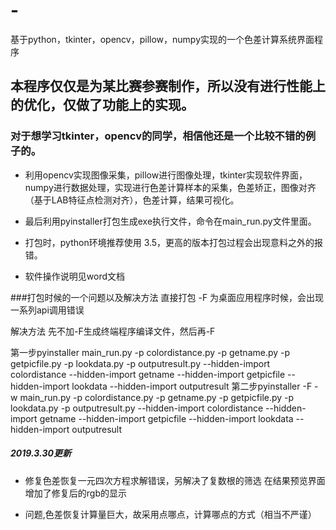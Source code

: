 # -
基于python，tkinter，opencv，pillow，numpy实现的一个色差计算系统界面程序


## 本程序仅仅是为某比赛参赛制作，所以没有进行性能上的优化，仅做了功能上的实现。
### 对于想学习tkinter，opencv的同学，相信他还是一个比较不错的例子的。


- 利用opencv实现图像采集，pillow进行图像处理，tkinter实现软件界面，numpy进行数据处理，实现进行色差计算样本的采集，色差矫正，图像对齐（基于LAB特征点检测对齐），色差计算，结果可视化。

- 最后利用pyinstaller打包生成exe执行文件，命令在main_run.py文件里面。

- 打包时，python环境推荐使用 3.5，更高的版本打包过程会出现意料之外的报错。

- 软件操作说明见word文档

###打包时候的一个问题以及解决方法
直接打包 -F 为桌面应用程序时候，会出现一系列api调用错误

解决方法 先不加-F生成终端程序编译文件，然后再-F

第一步pyinstaller main_run.py -p colordistance.py -p getname.py -p getpicfile.py -p lookdata.py -p outputresult.py --hidden-import colordistance --hidden-import getname --hidden-import getpicfile --hidden-import lookdata --hidden-import outputresult
第二步pyinstaller -F -w main_run.py -p colordistance.py -p getname.py -p getpicfile.py -p lookdata.py -p outputresult.py --hidden-import colordistance --hidden-import getname --hidden-import getpicfile --hidden-import lookdata --hidden-import outputresult


##### 2019.3.30更新
- 修复色差恢复一元四次方程求解错误，另解决了复数根的筛选
在结果预览界面增加了修复后的rgb的显示

- 问题,色差恢复计算量巨大，故采用点哪点，计算哪点的方式（相当不严谨）


